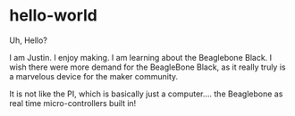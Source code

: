 # hello-world
Uh, Hello?

I am Justin. I enjoy making. I am learning about the Beaglebone Black.
I wish there were more demand for the BeagleBone Black, as it really truly is a marvelous device for the maker community.

It is not like the PI, which is basically just a computer.... the Beaglebone as real time micro-controllers built in!


